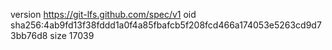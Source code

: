 version https://git-lfs.github.com/spec/v1
oid sha256:4ab9fd13f38fddd1a0f4a85fbafcb5f208fcd466a174053e5263cd9d73bb76d8
size 17039
